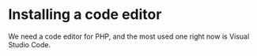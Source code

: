 # Installing a code editor

We need a code editor for PHP, and the most used one right now is Visual Studio Code.